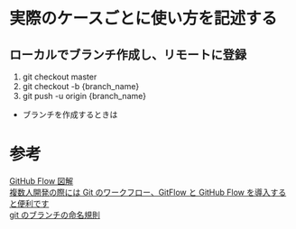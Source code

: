 # 実際のケースごとに使い方を記述する

## ローカルでブランチ作成し、リモートに登録

1. git checkout master
2. git checkout -b {branch_name}
3. git push -u origin {branch_name}

- ブランチを作成するときは

# 参考

[GitHub Flow 図解](https://qiita.com/tbpgr/items/4ff76ef35c4ff0ec8314)<br>
[複数人開発の際には Git のワークフロー、GitFlow と GitHub Flow を導入すると便利です](https://qiita.com/yousan/items/f0801437644527b00342)<br>
[git のブランチの命名規則](https://qiita.com/luccafort/items/c91e817e78f1167221cc)<br>
